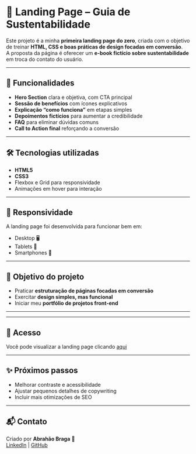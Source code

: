 # 🌱 Landing Page – Guia de Sustentabilidade  

Este projeto é a minha **primeira landing page do zero**, criada com o objetivo de treinar **HTML, CSS e boas práticas de design focadas em conversão**.  
A proposta da página é oferecer um **e-book fictício sobre sustentabilidade** em troca do contato do usuário.  

---

## 🚀 Funcionalidades
- **Hero Section** clara e objetiva, com CTA principal  
- **Sessão de benefícios** com ícones explicativos  
- **Explicação “como funciona”** em etapas simples  
- **Depoimentos fictícios** para aumentar a credibilidade  
- **FAQ** para eliminar dúvidas comuns  
- **Call to Action final** reforçando a conversão  

---

## 🛠️ Tecnologias utilizadas
- **HTML5**  
- **CSS3**  
- Flexbox e Grid para responsividade  
- Animações em hover para interação  

---

## 📱 Responsividade
A landing page foi desenvolvida para funcionar bem em:  
- Desktop 🖥️  
- Tablets 📱  
- Smartphones 📲  

---

## 🎯 Objetivo do projeto
- Praticar **estruturação de páginas focadas em conversão**  
- Exercitar **design simples, mas funcional**  
- Iniciar meu **portfólio de projetos front-end**  

---

<!-- ## 📸 Demonstração
*(Adicione aqui prints da página ou um GIF mostrando a navegação)*   -->

---

## 🔗 Acesso
Você pode visualizar a landing page clicando [aqui](https://abrahaobraga10.github.io/Landing-page-verde-vivo/)  
 

---

## ✨ Próximos passos
- Melhorar contraste e acessibilidade  
- Ajustar pequenos detalhes de copywriting  
- Incluir mais otimizações de SEO  
<!-- - Adicionar Responsividade -->

---

## 📬 Contato
Criado por **Abrahão Braga** 👋  
[LinkedIn](www.linkedin.com/in/abrahao-braga) | [GitHub](https://github.com/abrahaobraga10)  
